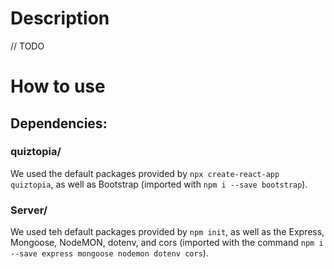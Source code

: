 # Description

// TODO

# How to use

## Dependencies:

### quiztopia/

We used the default packages provided by `npx create-react-app quiztopia`, as well as Bootstrap (imported with `npm i --save bootstrap`).

### Server/

We used teh default packages provided by `npm init`, as well as the Express, Mongoose, NodeMON, dotenv, and cors (imported with the command `npm i --save express mongoose nodemon dotenv cors`).
